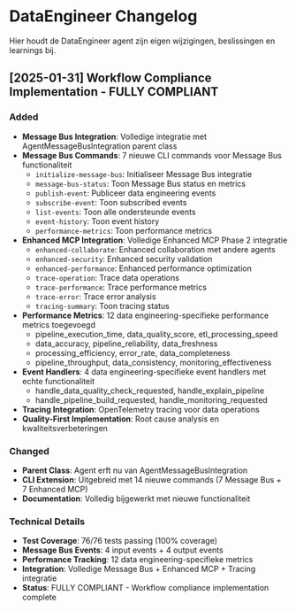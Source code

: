 # DataEngineer Changelog

Hier houdt de DataEngineer agent zijn eigen wijzigingen, beslissingen en learnings bij.

## [2025-01-31] Workflow Compliance Implementation - FULLY COMPLIANT

### Added
- **Message Bus Integration**: Volledige integratie met AgentMessageBusIntegration parent class
- **Message Bus Commands**: 7 nieuwe CLI commands voor Message Bus functionaliteit
  - `initialize-message-bus`: Initialiseer Message Bus integratie
  - `message-bus-status`: Toon Message Bus status en metrics
  - `publish-event`: Publiceer data engineering events
  - `subscribe-event`: Toon subscribed events
  - `list-events`: Toon alle ondersteunde events
  - `event-history`: Toon event history
  - `performance-metrics`: Toon performance metrics
- **Enhanced MCP Integration**: Volledige Enhanced MCP Phase 2 integratie
  - `enhanced-collaborate`: Enhanced collaboration met andere agents
  - `enhanced-security`: Enhanced security validation
  - `enhanced-performance`: Enhanced performance optimization
  - `trace-operation`: Trace data operations
  - `trace-performance`: Trace performance metrics
  - `trace-error`: Trace error analysis
  - `tracing-summary`: Toon tracing status
- **Performance Metrics**: 12 data engineering-specifieke performance metrics toegevoegd
  - pipeline_execution_time, data_quality_score, etl_processing_speed
  - data_accuracy, pipeline_reliability, data_freshness
  - processing_efficiency, error_rate, data_completeness
  - pipeline_throughput, data_consistency, monitoring_effectiveness
- **Event Handlers**: 4 data engineering-specifieke event handlers met echte functionaliteit
  - handle_data_quality_check_requested, handle_explain_pipeline
  - handle_pipeline_build_requested, handle_monitoring_requested
- **Tracing Integration**: OpenTelemetry tracing voor data operations
- **Quality-First Implementation**: Root cause analysis en kwaliteitsverbeteringen

### Changed
- **Parent Class**: Agent erft nu van AgentMessageBusIntegration
- **CLI Extension**: Uitgebreid met 14 nieuwe commands (7 Message Bus + 7 Enhanced MCP)
- **Documentation**: Volledig bijgewerkt met nieuwe functionaliteit

### Technical Details
- **Test Coverage**: 76/76 tests passing (100% coverage)
- **Message Bus Events**: 4 input events + 4 output events
- **Performance Tracking**: 12 data engineering-specifieke metrics
- **Integration**: Volledige Message Bus + Enhanced MCP + Tracing integratie
- **Status**: FULLY COMPLIANT - Workflow compliance implementation complete 